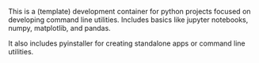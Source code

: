 This is a (template) development container for python projects focused on developing command line utilities.  Includes basics like jupyter notebooks, numpy, matplotlib, and pandas.

It also includes pyinstaller for creating standalone apps or command line utilities.

